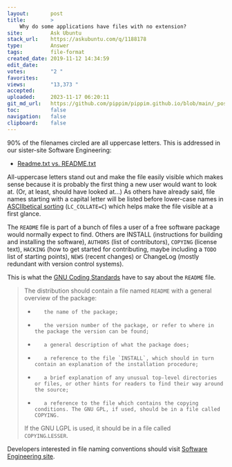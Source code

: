 ```yaml
---
layout:       post
title:        >
    Why do some applications have files with no extension?
site:         Ask Ubuntu
stack_url:    https://askubuntu.com/q/1188178
type:         Answer
tags:         file-format
created_date: 2019-11-12 14:34:59
edit_date:    
votes:        "2 "
favorites:    
views:        "13,373 "
accepted:     
uploaded:     2023-11-17 06:20:11
git_md_url:   https://github.com/pippim/pippim.github.io/blob/main/_posts/2019/2019-11-12-Why-do-some-applications-have-files-with-no-extension_.md
toc:          false
navigation:   false
clipboard:    false
---
```


90% of the filenames circled are all uppercase letters. This is addressed in our sister-site Software Engineering:

- [Readme.txt vs. README.txt][1]

All-uppercase letters stand out and make the file easily visible which makes sense because it is probably the first thing a new user would want to look at. (Or, at least, should have looked at…) As others have already said, file names starting with a capital letter will be listed before lower-case names in [ASCIIbetical sorting][2] (`LC_COLLATE=C`) which helps make the file visible at a first glance.

The `README` file is part of a bunch of files a user of a free software package would normally expect to find. Others are INSTALL (instructions for building and installing the software), `AUTHORS` (list of contributors), `COPYING` (license text), `HACKING` (how to get started for contributing, maybe including a `TODO` list of starting points), `NEWS` (recent changes) or ChangeLog (mostly redundant with version control systems).

This is what the [GNU Coding Standards][3] have to say about the `README` file.

>The distribution should contain a file named `README` with a general overview of the package:  
>   
> -        the name of the package;  
> -        the version number of the package, or refer to where in the package the version can be found;  
> -        a general description of what the package does;  
> -        a reference to the file `INSTALL`, which should in turn contain an explanation of the installation procedure;  
> -        a brief explanation of any unusual top-level directories or files, or other hints for readers to find their way around the source;  
> -        a reference to the file which contains the copying conditions. The GNU GPL, if used, should be in a file called COPYING.  
> If the GNU LGPL is used, it should be in a file called  
> `COPYING`.`LESSER`.  

Developers interested in file naming conventions should visit [Software Engineering site][4].


  [1]: https://softwareengineering.stackexchange.com/questions/301691/readme-txt-vs-readme-txt
  [2]: http://www.catb.org/~esr/jargon/html/A/ASCIIbetical-order.html
  [3]: https://www.gnu.org/prep/standards/html_node/Releases.html#Releases
  [4]: https://softwareengineering.stackexchange.com
